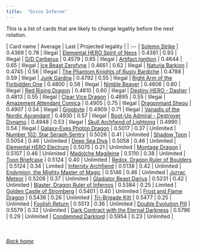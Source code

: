 ```yaml
---
title:  "Disco Inferno"
---
```


This is a list of cards that are likely to change legality before the next rotation.

| Card name | Average | Last | Projected legality |
| :-- |
[Solemn Strike](https://db.ygoprodeck.com/card/?search=Solemn%20Strike) | 0.4369 | 0.78 | Illegal |
[Elemental HERO Spirit of Neos](https://db.ygoprodeck.com/card/?search=Elemental%20HERO%20Spirit%20of%20Neos) | 0.4381 | 0.93 | Illegal |
[D/D Cerberus](https://db.ygoprodeck.com/card/?search=D/D%20Cerberus) | 0.4579 | 0.65 | Illegal |
[Artifact Ignition](https://db.ygoprodeck.com/card/?search=Artifact%20Ignition) | 0.4644 | 0.65 | Illegal |
[Ice Beast Zerofyne](https://db.ygoprodeck.com/card/?search=Ice%20Beast%20Zerofyne) | 0.4661 | 0.62 | Illegal |
[Naturia Barkion](https://db.ygoprodeck.com/card/?search=Naturia%20Barkion) | 0.4745 | 0.56 | Illegal |
[The Phantom Knights of Rusty Bardiche](https://db.ygoprodeck.com/card/?search=The%20Phantom%20Knights%20of%20Rusty%20Bardiche) | 0.4788 | 0.59 | Illegal |
[Junk Gardna](https://db.ygoprodeck.com/card/?search=Junk%20Gardna) | 0.4792 | 0.55 | Illegal |
[Right Arm of the Forbidden One](https://db.ygoprodeck.com/card/?search=Right%20Arm%20of%20the%20Forbidden%20One) | 0.4800 | 0.58 | Illegal |
[Nimble Beaver](https://db.ygoprodeck.com/card/?search=Nimble%20Beaver) | 0.4806 | 0.60 | Illegal |
[Red Rising Dragon](https://db.ygoprodeck.com/card/?search=Red%20Rising%20Dragon) | 0.4810 | 0.60 | Illegal |
[Destiny HERO - Dasher](https://db.ygoprodeck.com/card/?search=Destiny%20HERO%20-%20Dasher) | 0.4813 | 0.55 | Illegal |
[Clear Vice Dragon](https://db.ygoprodeck.com/card/?search=Clear%20Vice%20Dragon) | 0.4895 | 0.55 | Illegal |
[Amazement Attendant Comica](https://db.ygoprodeck.com/card/?search=Amazement%20Attendant%20Comica) | 0.4905 | 0.75 | Illegal |
[Dragonmaid Sheou](https://db.ygoprodeck.com/card/?search=Dragonmaid%20Sheou) | 0.4907 | 0.54 | Illegal |
[Gigobyte](https://db.ygoprodeck.com/card/?search=Gigobyte) | 0.4909 | 0.71 | Illegal |
[Vanadis of the Nordic Ascendant](https://db.ygoprodeck.com/card/?search=Vanadis%20of%20the%20Nordic%20Ascendant) | 0.4930 | 0.57 | Illegal |
[Boot-Up Admiral - Destroyer Dynamo](https://db.ygoprodeck.com/card/?search=Boot-Up%20Admiral%20-%20Destroyer%20Dynamo) | 0.4948 | 0.53 | Illegal |
[Skull Archfiend of Lightning](https://db.ygoprodeck.com/card/?search=Skull%20Archfiend%20of%20Lightning) | 0.4990 | 0.54 | Illegal |
[Galaxy-Eyes Photon Dragon](https://db.ygoprodeck.com/card/?search=Galaxy-Eyes%20Photon%20Dragon) | 0.5017 | 0.37 | Unlimited |
[Number 102: Star Seraph Sentry](https://db.ygoprodeck.com/card/?search=Number%20102:%20Star%20Seraph%20Sentry) | 0.5026 | 0.41 | Unlimited |
[Shadow Toon](https://db.ygoprodeck.com/card/?search=Shadow%20Toon) | 0.5054 | 0.46 | Unlimited |
[Deep Sea Diva](https://db.ygoprodeck.com/card/?search=Deep%20Sea%20Diva) | 0.5058 | 0.46 | Unlimited |
[Elemental HERO Electrum](https://db.ygoprodeck.com/card/?search=Elemental%20HERO%20Electrum) | 0.5075 | 0.21 | Unlimited |
[Montage Dragon](https://db.ygoprodeck.com/card/?search=Montage%20Dragon) | 0.5107 | 0.46 | Unlimited |
[Madolche Magileine](https://db.ygoprodeck.com/card/?search=Madolche%20Magileine) | 0.5110 | 0.38 | Unlimited |
[Toon Briefcase](https://db.ygoprodeck.com/card/?search=Toon%20Briefcase) | 0.5124 | 0.40 | Unlimited |
[Redox, Dragon Ruler of Boulders](https://db.ygoprodeck.com/card/?search=Redox,%20Dragon%20Ruler%20of%20Boulders) | 0.5124 | 0.34 | Limited |
[Infernity Archfiend](https://db.ygoprodeck.com/card/?search=Infernity%20Archfiend) | 0.5138 | 0.42 | Unlimited |
[Endymion, the Mighty Master of Magic](https://db.ygoprodeck.com/card/?search=Endymion,%20the%20Mighty%20Master%20of%20Magic) | 0.5146 | 0.46 | Unlimited |
[Jurrac Meteor](https://db.ygoprodeck.com/card/?search=Jurrac%20Meteor) | 0.5208 | 0.37 | Unlimited |
[Gladiator Beast Darius](https://db.ygoprodeck.com/card/?search=Gladiator%20Beast%20Darius) | 0.5231 | 0.42 | Unlimited |
[Blaster, Dragon Ruler of Infernos](https://db.ygoprodeck.com/card/?search=Blaster,%20Dragon%20Ruler%20of%20Infernos) | 0.5384 | 0.25 | Limited |
[Golden Castle of Stromberg](https://db.ygoprodeck.com/card/?search=Golden%20Castle%20of%20Stromberg) | 0.5401 | 0.40 | Unlimited |
[Frost and Flame Dragon](https://db.ygoprodeck.com/card/?search=Frost%20and%20Flame%20Dragon) | 0.5436 | 0.26 | Unlimited |
[Tri-Brigade Kitt](https://db.ygoprodeck.com/card/?search=Tri-Brigade%20Kitt) | 0.5477 | 0.25 | Unlimited |
[Foolish Return](https://db.ygoprodeck.com/card/?search=Foolish%20Return) | 0.5513 | 0.36 | Unlimited |
[Double Evolution Pill](https://db.ygoprodeck.com/card/?search=Double%20Evolution%20Pill) | 0.5579 | 0.32 | Unlimited |
[Dark Contract with the Eternal Darkness](https://db.ygoprodeck.com/card/?search=Dark%20Contract%20with%20the%20Eternal%20Darkness) | 0.5796 | 0.29 | Unlimited |
[Condemned Darklord](https://db.ygoprodeck.com/card/?search=Condemned%20Darklord) | 0.5954 | 0.23 | Unlimited |

<br>

###### [Back home](index)